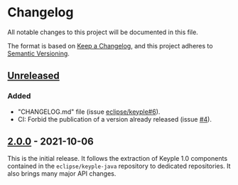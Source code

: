 # Changelog
All notable changes to this project will be documented in this file.

The format is based on [Keep a Changelog](https://keepachangelog.com/en/1.0.0/),
and this project adheres to [Semantic Versioning](https://semver.org/spec/v2.0.0.html).

## [Unreleased]
### Added
- "CHANGELOG.md" file (issue [eclipse/keyple#6]).
- CI: Forbid the publication of a version already released (issue [#4]).

## [2.0.0] - 2021-10-06
This is the initial release.
It follows the extraction of Keyple 1.0 components contained in the `eclipse/keyple-java` repository to dedicated repositories.
It also brings many major API changes.

[unreleased]: https://github.com/eclipse/keyple-card-generic-java-lib/compare/2.0.0...HEAD
[2.0.0]: https://github.com/eclipse/keyple-card-generic-java-lib/releases/tag/2.0.0

[#4]: https://github.com/eclipse/keyple-card-generic-java-lib/issues/4

[eclipse/keyple#6]: https://github.com/eclipse/keyple/issues/6